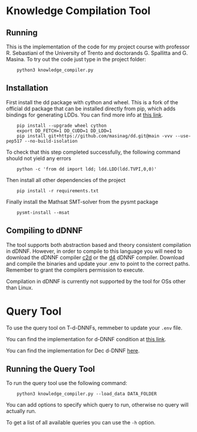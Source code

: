 # Knowledge Compilation Tool

## Running

This is the implementation of the code for my project course with professor R. Sebastiani of the University of Trento and doctorands G. Spallitta and G. Masina. 
To try out the code just type in the project folder:

```
    python3 knowledge_compiler.py
```

## Installation

First install the dd package with cython and wheel. This is a fork of the official dd package that can be installed directly from pip, which adds bindings for generating LDDs. You can find more info at [this link](https://github.com/masinag/dd).

```
    pip install --upgrade wheel cython
    export DD_FETCH=1 DD_CUDD=1 DD_LDD=1
    pip install git+https://github.com/masinag/dd.git@main -vvv --use-pep517 --no-build-isolation
```

To check that this step completed successfully, the following command should not yield any errors

```
    python -c 'from dd import ldd; ldd.LDD(ldd.TVPI,0,0)'
```

Then install all other dependencies of the project

```
    pip install -r requirements.txt
```

Finally install the Mathsat SMT-solver from the pysmt package

```
    pysmt-install --msat
```

## Compiling to dDNNF

The tool supports both abstraction based and theory consistent compilation in dDNNF. However, in order to compile to this language you will need to download the dDNNF compiler [c2d](http://reasoning.cs.ucla.edu/c2d/) or the [d4](https://github.com/crillab/d4) dDNNF compiler. Download and compile the binaries and update your .env to point to the correct paths. Remember to grant the compilers permission to execute.

Compilation in dDNNF is currently not supported by the tool for OSs other than Linux.

# Query Tool

To use the query tool on T-d-DNNFs, remmeber to update your ```.env``` file.

You can find the implementation for d-DNNF condition at [this link](https://github.com/MaxMichelutti/dDNNF-Query).

You can find the implementation for Dec d-DNNF [here](https://github.com/crillab/decdnnf_rs).

## Running the Query Tool

To run the query tool use the following command:

```
    python3 knowledge_compiler.py --load_data DATA_FOLDER
```

You can add options to specify which query to run, otherwise no query will actually run.

To get a list of all available queries you can use the ```-h``` option.